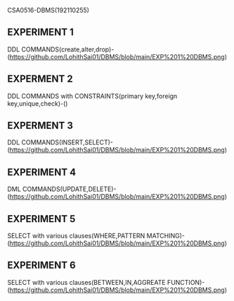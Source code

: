 CSA0516-DBMS(192110255)
## EXPERIMENT 1
DDL COMMANDS(create,alter,drop)-(https://github.com/LohithSai01/DBMS/blob/main/EXP%201%20DBMS.png)
## EXPERMENT 2
DDL COMMANDS with CONSTRAINTS(primary key,foreign key,unique,check)-()
## EXPERMENT 3
DDL COMMANDS(INSERT,SELECT)-(https://github.com/LohithSai01/DBMS/blob/main/EXP%201%20DBMS.png)
## EXPERIMENT 4
DML COMMANDS(UPDATE,DELETE)-(https://github.com/LohithSai01/DBMS/blob/main/EXP%201%20DBMS.png)
## EXPERIMENT 5
SELECT with various clauses(WHERE,PATTERN MATCHING)-(https://github.com/LohithSai01/DBMS/blob/main/EXP%201%20DBMS.png)
## EXPERIMENT 6
SELECT with various clauses(BETWEEN,IN,AGGREATE FUNCTION)-(https://github.com/LohithSai01/DBMS/blob/main/EXP%201%20DBMS.png)
